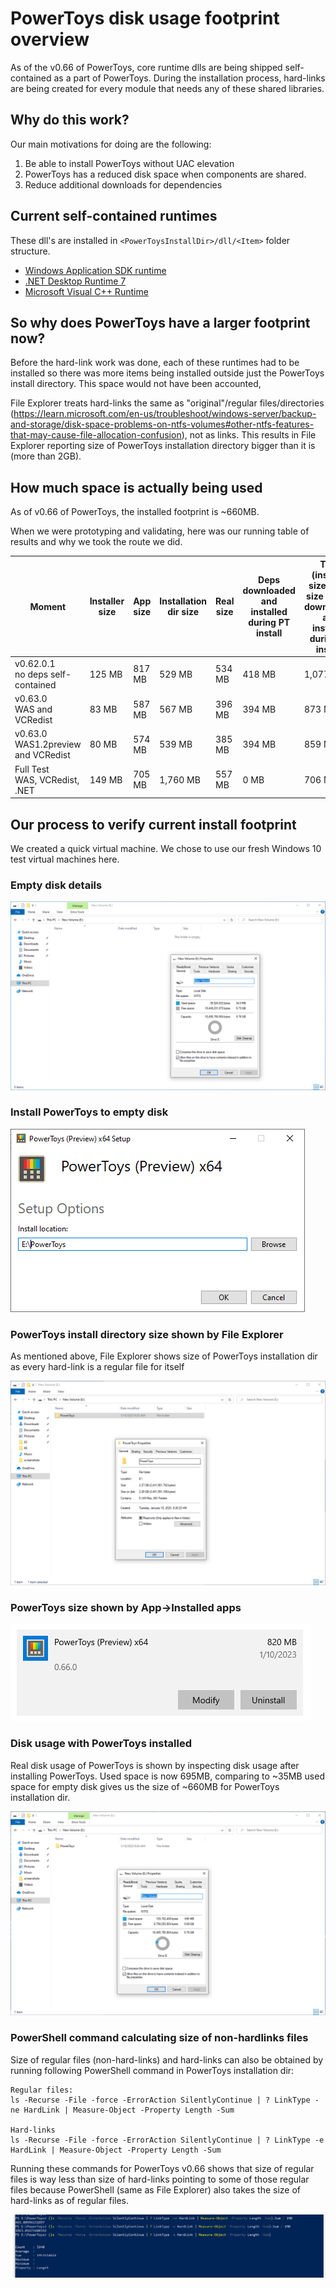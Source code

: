 # PowerToys disk usage footprint overview

As of the v0.66 of PowerToys, core runtime dlls are being shipped self-contained as a part of PowerToys. During the installation process, hard-links are being created for every module that needs any of these shared libraries.

## Why do this work?

Our main motivations for doing are the following:

1. Be able to install PowerToys without UAC elevation
2. PowerToys has a reduced disk space when components are shared.
3. Reduce additional downloads for dependencies

## Current self-contained runtimes 

These dll's are installed in `<PowerToysInstallDir>/dll/<Item>` folder structure.

- [Windows Application SDK runtime](https://learn.microsoft.com/windows/apps/windows-app-sdk/downloads)
- [.NET Desktop Runtime 7](https://dotnet.microsoft.com/en-us/download/dotnet/7.0)
- [Microsoft Visual C++ Runtime](https://learn.microsoft.com/en-us/cpp/windows/latest-supported-vc-redist?view=msvc-170)

## So why does PowerToys have a larger footprint now?

Before the hard-link work was done, each of these runtimes had to be installed so there was more items being installed outside just the PowerToys install directory. This space would not have been accounted, 

File Explorer treats hard-links the same as "original"/regular files/directories (https://learn.microsoft.com/en-us/troubleshoot/windows-server/backup-and-storage/disk-space-problems-on-ntfs-volumes#other-ntfs-features-that-may-cause-file-allocation-confusion), not as links. This results in File Explorer reporting size of PowerToys installation directory bigger than it is (more than 2GB). 

## How much space is actually being used

As of v0.66 of PowerToys, the installed footprint is ~660MB. 

When we were prototyping and validating, here was our running table of results and why we took the route we did.

| Moment | Installer size | App size | Installation dir size | Real size | Deps downloaded and installed during PT install | Total (installer size + real size + deps downloaded and installed during PT install) |
|---|---|---|---|---|---|---|
| v0.62.0.1<br/>no deps self-contained | 125  MB | 817  MB | 529  MB | 534  MB | 418  MB | 1,077  MB |
| v0.63.0<br/>WAS and VCRedist | 83  MB | 587  MB | 567  MB | 396  MB | 394  MB | 873  MB |
| v0.63.0<br/>WAS1.2preview and VCRedist| 80  MB | 574  MB | 539  MB | 385  MB | 394  MB | 859  MB |
| Full Test<br/>WAS, VCRedist, .NET | 149  MB | 705  MB | 1,760  MB | 557  MB | 0 MB | 706  MB |

## Our process to verify current install footprint

We created a quick virtual machine.  We chose to use our fresh Windows 10 test virtual machines here.

### Empty disk details

<img src="../images/disk-usage/empty_disk_details.png">

### Install PowerToys to empty disk

<img src="../images/disk-usage/PowerToys_install_dir.png">

### PowerToys install directory size shown by File Explorer

As mentioned above, File Explorer shows size of PowerToys installation dir as every hard-link is a regular file for itself

<img src="../images/disk-usage/install_dir_size_v0.66.png">

### PowerToys size shown by App->Installed apps

<img src="../images/disk-usage/add_remove_size_v0.66.png">

### Disk usage with PowerToys installed

Real disk usage of PowerToys is shown by inspecting disk usage after installing PowerToys. Used space is now 695MB, comparing to ~35MB used space for empty disk gives us the size of ~660MB for PowerToys installation dir.

<img src="../images/disk-usage/used_disk_space_v0.66.png">

### PowerShell command calculating size of non-hardlinks files

Size of regular files (non-hard-links) and hard-links can also be obtained by running following PowerShell command in PowerToys installation dir:

```
Regular files:
ls -Recurse -File -force -ErrorAction SilentlyContinue | ? LinkType -ne HardLink | Measure-Object -Property Length -Sum

Hard-links
ls -Recurse -File -force -ErrorAction SilentlyContinue | ? LinkType -e HardLink | Measure-Object -Property Length -Sum
```

Running these commands for PowerToys v0.66 shows that size of regular files is way less than size of hard-links pointing to some of those regular files because PowerShell (same as File Explorer) also takes the size of hard-links as of regular files.

<img src="../images/disk-usage/pwsh_v0.66.png">
